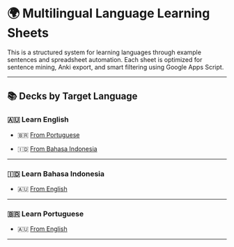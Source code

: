 # 🌍 Multilingual Language Learning Sheets

This is a structured system for learning languages through example sentences and spreadsheet automation. Each sheet is optimized for sentence mining, Anki export, and smart filtering using Google Apps Script.

---

## 📚 Decks by Target Language

### 🇦🇺 Learn English

- 🇧🇷 [From Portuguese](https://docs.google.com/spreadsheets/d/1XlQrwcbLjc9mGjfcoMcMRT1-OqIvtOFWoHGo7obqHXg/edit?gid=804322809)

- 🇮🇩 [From Bahasa Indonesia](https://docs.google.com/spreadsheets/d/1XlQrwcbLjc9mGjfcoMcMRT1-OqIvtOFWoHGo7obqHXg/edit?gid=804322809)

---

### 🇮🇩 Learn Bahasa Indonesia

- 🇦🇺 [From English](https://docs.google.com/spreadsheets/d/1XlQrwcbLjc9mGjfcoMcMRT1-OqIvtOFWoHGo7obqHXg/edit?gid=804322809)

---

### 🇧🇷 Learn Portuguese

- 🇦🇺 [From English](https://docs.google.com/spreadsheets/d/1XlQrwcbLjc9mGjfcoMcMRT1-OqIvtOFWoHGo7obqHXg/edit?gid=804322809)

---
